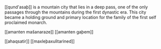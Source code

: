 [[qund'asaþ]] is a mountain city that lies in a deep pass, one of the only passages through the mountains during the first dynastic era. This city became a holding ground and primary location for the family of the first self proclaimed monarch. 

[[amanten mašanaraze]]
[[amanten gaþem]]

[[ahaqsatir]]
[[maxleþaxulìtarìned]]